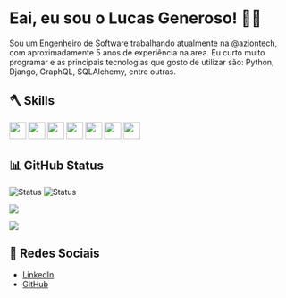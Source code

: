 # Eai, eu sou o Lucas Generoso! 🧑‍💻
Sou um Engenheiro de Software trabalhando atualmente na @aziontech, com aproximadamente 5 anos de experiência na area. Eu curto muito programar e as principais tecnologias que gosto de utilizar são: Python, Django, GraphQL, SQLAlchemy, entre outras.

## 🪓 Skills
<p>
<img src="https://img.shields.io/badge/python-3670A0?style=for-the-badge&logo=python&logoColor=ffdd54" style="margin-bottom: 4px;" height="30px">
<img src="https://img.shields.io/badge/django-092E20?style=for-the-badge&logo=django&logoColor=ffdd54" style="margin-bottom: 4px;" height="30px">
<img src="https://img.shields.io/badge/sqlalchemy-DA2A2A?style=for-the-badge&logo=sqlalchemy&logoColor=e535ab" style="margin-bottom: 4px;" height="30px">
<img src="https://img.shields.io/badge/graphql-E535AB?style=for-the-badge&logo=graphql&logoColor=fffff" style="margin-bottom: 4px;" height="30px">
<img src="https://img.shields.io/badge/docker-0DB7ED?style=for-the-badge&logo=docker&logoColor=white" style="margin-bottom: 4px;" height="30px">
<img src="https://img.shields.io/badge/kubernetes-3970E4?style=for-the-badge&logo=kubernetes&logoColor=white" style="margin-bottom: 4px;" height="30px">
<img src="https://img.shields.io/badge/git-%23F05033.svg?style=for-the-badge&logo=git&logoColor=white" style="margin-bottom: 4px;" height="30px">
</p>

## 📊 GitHub Status
![Status](https://img.shields.io/github/followers/LucasGeneroso?style=social) ![Status](https://img.shields.io/github/stars/LucasGeneroso?style=social)

<p><img src="https://github-readme-stats.vercel.app/api?username=LucasGeneroso&show_icons=true"><p>
<p><img src="https://github-readme-stats.vercel.app/api/top-langs/?username=LucasGeneroso&layout=compact"><p>

## 📲 Redes Sociais
- [LinkedIn](https://www.linkedin.com/in/lucas-generoso-531191193/)
- [GitHub](https://github.com/LucasGeneroso)
